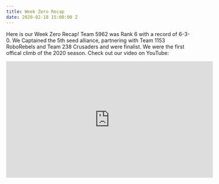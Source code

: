 ```yaml
---
title: Week Zero Recap
date: 2020-02-18 15:00:00 Z
---
```


Here is our Week Zero Recap! Team 5962 was Rank 6 with a record of 6-3-0. We Captained the 5th seed alliance, partnering with Team 1153 RoboRebels and Team 238 Crusaders and were finalist. We were the first offical climb of the 2020 season.
Check out our video on YouTube: 

<p><iframe width="560" height="315" src="https://www.youtube.com/watch?v=kipbqwNAUQA&feature=youtu.be" frameborder="0" allow="accelerometer; autoplay; encrypted-media; gyroscope; picture-in-picture" allowfullscreen></iframe></p>